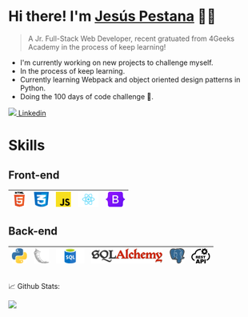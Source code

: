 # Hi there! I'm [Jesús Pestana](http://github.com/jesuspestana01) 🙋‍♂️

 > A Jr. Full-Stack Web Developer, recent gratuated from 4Geeks Academy
 > in the process of keep learning!

- I'm currently working on new projects to challenge myself.
- In the process of keep learning.
- Currently learning Webpack and object oriented design patterns in Python.
- Doing the 100 days of code challenge 🦾.


[<img height ="15em" src="https://play-lh.googleusercontent.com/kMofEFLjobZy_bCuaiDogzBcUT-dz3BBbOrIEjJ-hqOabjK8ieuevGe6wlTD15QzOqw"> Linkedin</img>](https://www.linkedin.com/in/jesus-pestana-2b860b227/)

# Skills

## Front-end


|<img height="30em" src="svg\img\html5.png"/>|<img height="30em" src="svg\img\css.png"/>|<img height="30em" src="svg\img\javascript.png"/>|<img height="30em" src="svg\img\react.png"/>|<img height="30em" src="svg\img\bootstrap.png"/>
|--------|--------|--------|--------|--------|


## Back-end


|<img height="30em" src="svg\img\python.png"/>|<img height="30em" src="svg\img\flask.png"/>|<img height="30em" src="svg\img\sql-logo.png"/>|<img height="30em" src="svg\img\sqlalchemy.png"/>|<img height="30em" src="svg\img\postgresql_logo.png"/>|<img height="30em" src="svg\img\restapi.png"/>
|--------|--------|--------|--------|--------|--------|


##

📈 Github Stats:

<img height="180em" src="https://github-readme-stats.vercel.app/api?username=Jesuspestana01&show_icons=true&hide_border=true&&count_private=true&include_all_commits=true" />
